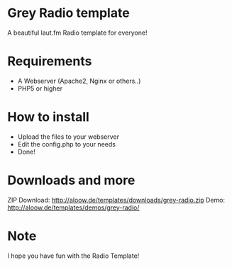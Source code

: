 # Grey Radio template
A beautiful laut.fm Radio template for everyone!

# Requirements
- A Webserver (Apache2, Nginx or others..)
- PHP5 or higher

# How to install
- Upload the files to your webserver
- Edit the config.php to your needs
- Done!

# Downloads and more
ZIP Download: http://aloow.de/templates/downloads/grey-radio.zip
Demo: http://aloow.de/templates/demos/grey-radio/

# Note
I hope you have fun with the Radio Template!
